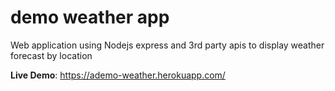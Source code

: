 # demo weather app
Web application using Nodejs express and 3rd party apis to display weather forecast by location

**Live Demo**: https://ademo-weather.herokuapp.com/

